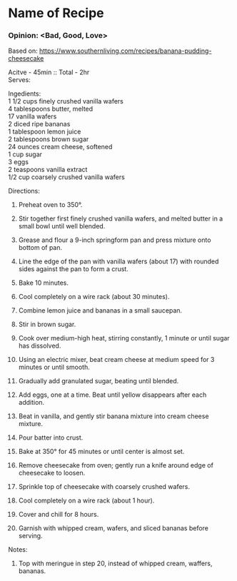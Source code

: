 # Name of Recipe
### Opinion: <Bad, Good, Love>

Based on: https://www.southernliving.com/recipes/banana-pudding-cheesecake  

Acitve - 45min :: Total - 2hr  
Serves:  

Ingedients:    
1 1/2 cups finely crushed vanilla wafers  
4 tablespoons butter, melted   
17 vanilla wafers  
2 diced ripe bananas  
1 tablespoon lemon juice  
2 tablespoons brown sugar  
24 ounces cream cheese, softened  
1 cup sugar  
3 eggs  
2 teaspoons vanilla extract  
1/2 cup coarsely crushed vanilla wafers  

Directions:  
1. Preheat oven to 350°. 
2. Stir together first finely crushed vanilla wafers, and melted butter in a small bowl until well blended. 
3. Grease and flour a 9-inch springform pan and press mixture onto bottom of pan. 
4. Line the edge of the pan with vanilla wafers (about 17) with rounded sides against the pan to form a crust. 
5. Bake 10 minutes. 
6. Cool completely on a wire rack (about 30 minutes).

7. Combine lemon juice and bananas in a small saucepan. 
8. Stir in brown sugar. 
9. Cook over medium-high heat, stirring constantly, 1 minute or until sugar has dissolved.

10. Using an electric mixer, beat cream cheese at medium speed for 3 minutes or until smooth. 
11. Gradually add granulated sugar, beating until blended. 
12. Add eggs, one at a time. Beat until yellow disappears after each addition. 
13. Beat in vanilla, and gently stir banana mixture into cream cheese mixture. 
14. Pour batter into crust.

15. Bake at 350° for 45 minutes or until center is almost set. 
16. Remove cheesecake from oven; gently run a knife around edge of cheesecake to loosen. 
17. Sprinkle top of cheesecake with coarsely crushed wafers. 
18. Cool completely on a wire rack (about 1 hour). 

19. Cover and chill for 8 hours. 
20. Garnish with whipped cream, wafers, and sliced bananas before serving. 

Notes:
1. Top with meringue in step 20, instead of whipped cream, waffers, bananas. 


